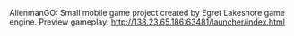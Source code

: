 AlienmanGO: Small mobile game project created by Egret Lakeshore game engine.
Preview gameplay: http://138.23.65.186:63481/launcher/index.html
